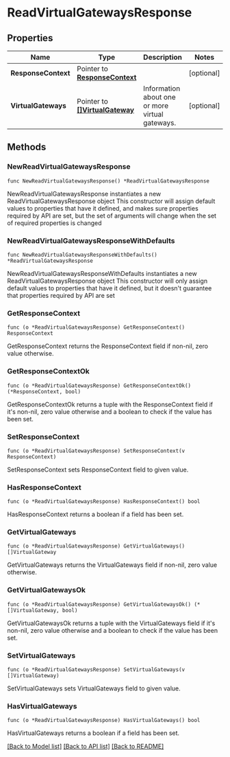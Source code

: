 # ReadVirtualGatewaysResponse

## Properties

Name | Type | Description | Notes
------------ | ------------- | ------------- | -------------
**ResponseContext** | Pointer to [**ResponseContext**](ResponseContext.md) |  | [optional] 
**VirtualGateways** | Pointer to [**[]VirtualGateway**](VirtualGateway.md) | Information about one or more virtual gateways. | [optional] 

## Methods

### NewReadVirtualGatewaysResponse

`func NewReadVirtualGatewaysResponse() *ReadVirtualGatewaysResponse`

NewReadVirtualGatewaysResponse instantiates a new ReadVirtualGatewaysResponse object
This constructor will assign default values to properties that have it defined,
and makes sure properties required by API are set, but the set of arguments
will change when the set of required properties is changed

### NewReadVirtualGatewaysResponseWithDefaults

`func NewReadVirtualGatewaysResponseWithDefaults() *ReadVirtualGatewaysResponse`

NewReadVirtualGatewaysResponseWithDefaults instantiates a new ReadVirtualGatewaysResponse object
This constructor will only assign default values to properties that have it defined,
but it doesn't guarantee that properties required by API are set

### GetResponseContext

`func (o *ReadVirtualGatewaysResponse) GetResponseContext() ResponseContext`

GetResponseContext returns the ResponseContext field if non-nil, zero value otherwise.

### GetResponseContextOk

`func (o *ReadVirtualGatewaysResponse) GetResponseContextOk() (*ResponseContext, bool)`

GetResponseContextOk returns a tuple with the ResponseContext field if it's non-nil, zero value otherwise
and a boolean to check if the value has been set.

### SetResponseContext

`func (o *ReadVirtualGatewaysResponse) SetResponseContext(v ResponseContext)`

SetResponseContext sets ResponseContext field to given value.

### HasResponseContext

`func (o *ReadVirtualGatewaysResponse) HasResponseContext() bool`

HasResponseContext returns a boolean if a field has been set.

### GetVirtualGateways

`func (o *ReadVirtualGatewaysResponse) GetVirtualGateways() []VirtualGateway`

GetVirtualGateways returns the VirtualGateways field if non-nil, zero value otherwise.

### GetVirtualGatewaysOk

`func (o *ReadVirtualGatewaysResponse) GetVirtualGatewaysOk() (*[]VirtualGateway, bool)`

GetVirtualGatewaysOk returns a tuple with the VirtualGateways field if it's non-nil, zero value otherwise
and a boolean to check if the value has been set.

### SetVirtualGateways

`func (o *ReadVirtualGatewaysResponse) SetVirtualGateways(v []VirtualGateway)`

SetVirtualGateways sets VirtualGateways field to given value.

### HasVirtualGateways

`func (o *ReadVirtualGatewaysResponse) HasVirtualGateways() bool`

HasVirtualGateways returns a boolean if a field has been set.


[[Back to Model list]](../README.md#documentation-for-models) [[Back to API list]](../README.md#documentation-for-api-endpoints) [[Back to README]](../README.md)


